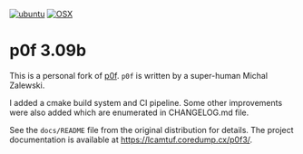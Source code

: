 [![ubuntu](https://github.com/dilawar/p0f/actions/workflows/linux.yml/badge.svg)](https://github.com/dilawar/p0f/actions/workflows/linux.yml) [![OSX](https://github.com/dilawar/p0f/actions/workflows/osx.yml/badge.svg)](https://github.com/dilawar/p0f/actions/workflows/osx.yml)

# p0f 3.09b 


This is a personal fork of [p0f](https://lcamtuf.coredump.cx/p0f3/). `p0f` is
written by a super-human Michal Zalewski. 

I added a cmake build system and CI pipeline. Some other improvements were also
added which are enumerated in CHANGELOG.md file.

See the `docs/README` file from the original distribution for details. The
project documentation is available at https://lcamtuf.coredump.cx/p0f3/.
